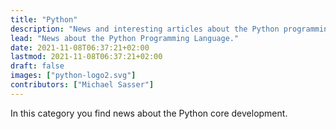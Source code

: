 ```yaml
---
title: "Python"
description: "News and interesting articles about the Python programming language."
lead: "News about the Python Programming Language."
date: 2021-11-08T06:37:21+02:00
lastmod: 2021-11-08T06:37:21+02:00
draft: false
images: ["python-logo2.svg"]
contributors: ["Michael Sasser"]
---
```


In this category you find news about the Python core development.
